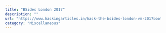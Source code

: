 ```yaml
---
title: "BSides London 2017"
description: ""
url: "https://www.hackingarticles.in/hack-the-bsides-london-vm-2017boot2root/"
category: "Miscellaneous"
---
```

